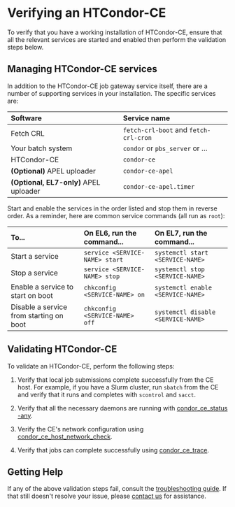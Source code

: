 Verifying an HTCondor-CE
========================

To verify that you have a working installation of HTCondor-CE, ensure that all the relevant services are started and
enabled then perform the validation steps below.

Managing HTCondor-CE services
-----------------------------

In addition to the HTCondor-CE job gateway service itself, there are a number of supporting services in your installation.
The specific services are:

| Software                               | Service name                          |
|:---------------------------------------|:--------------------------------------|
| Fetch CRL                              | `fetch-crl-boot` and `fetch-crl-cron` |
| Your batch system                      | `condor` or `pbs_server` or …         |
| HTCondor-CE                            | `condor-ce`                           |
| **(Optional)** APEL uploader           | `condor-ce-apel`                      |
| **(Optional, EL7-only)** APEL uploader | `condor-ce-apel.timer`                |

Start and enable the services in the order listed and stop them in reverse order.
As a reminder, here are common service commands (all run as `root`):

| To...                                   | On EL6, run the command...                | On EL7, run the command...                    |
| :-------------------------------------- | :---------------------------------------- | :-------------------------------------------- |
| Start a service                         | `service <SERVICE-NAME> start`            | `systemctl start <SERVICE-NAME>`              |
| Stop a  service                         | `service <SERVICE-NAME> stop`             | `systemctl stop <SERVICE-NAME>`               |
| Enable a service to start on boot       | `chkconfig <SERVICE-NAME> on`             | `systemctl enable <SERVICE-NAME>`             |
| Disable a service from starting on boot | `chkconfig <SERVICE-NAME> off`            | `systemctl disable <SERVICE-NAME>`            |

Validating HTCondor-CE
----------------------

To validate an HTCondor-CE, perform the following steps:

1. Verify that local job submissions complete successfully from the CE host.
   For example, if you have a Slurm cluster, run `sbatch` from the CE and verify that it runs and completes with
   `scontrol` and `sacct`.

1. Verify that all the necessary daemons are running with
   [condor\_ce\_status -any](/troubleshooting/troubleshooting#condor_ce_status).

1. Verify the CE's network configuration using
   [condor\_ce\_host\_network\_check](/troubleshooting/troubleshooting#condor_ce_host_network_check).

1. Verify that jobs can complete successfully using
   [condor\_ce\_trace](/troubleshooting/troubleshooting#condor_ce_trace).

Getting Help
------------

If any of the above validation steps fail, consult the [troubleshooting guide](/troubleshooting/troubleshooting).
If that still doesn't resolve your issue, please [contact us](/#contact-us) for assistance.
